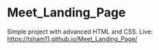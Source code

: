 # Meet_Landing_Page
Simple project with advanced HTML and CSS. Live: https://tsham11.github.io/Meet_Landing_Page/
